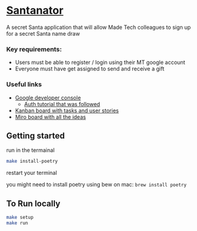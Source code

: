 # [Santanator](https://santanator.herokuapp.com/)

A secret Santa application that will allow Made Tech colleagues to sign up for a secret Santa name draw

### Key requirements:
- Users must be able to register / login using their MT google account
- Everyone must have get assigned to send and receive a gift

### Useful links 
- [Google developer console](https://console.developers.google.com/apis/credentials?project=santanator&supportedpurview=project)
  - [Auth tutorial that was followed](https://medium.com/trabe/oauth-authentication-in-django-with-social-auth-c67a002479c1)
- [Kanban board with tasks and user stories](https://github.com/madetech/santanator/projects/1)
- [Miro board with all the ideas](https://miro.com/app/board/o9J_lb_l79E=/)

## Getting started
run in the termainal
```bash
make install-poetry
```
restart your terminal

you might need to install poetry using bew on mac: `brew install poetry`

## To Run locally
```bash
make setup
make run
```
